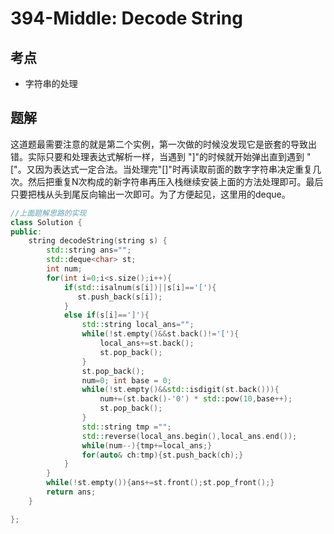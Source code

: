 # 394-Middle: Decode String

## 考点

* 字符串的处理


## 题解

这道题最需要注意的就是第二个实例，第一次做的时候没发现它是嵌套的导致出错。实际只要和处理表达式解析一样，当遇到 "]"的时候就开始弹出直到遇到 "["。又因为表达式一定合法。当处理完"[]"时再读取前面的数字字符串决定重复几次。然后把重复N次构成的新字符串再压入栈继续安装上面的方法处理即可。最后只要把栈从头到尾反向输出一次即可。为了方便起见，这里用的deque。

```cpp
//上面题解思路的实现
class Solution {
public:
    string decodeString(string s) {
        std::string ans="";
        std::deque<char> st;
        int num;
        for(int i=0;i<s.size();i++){
            if(std::isalnum(s[i])||s[i]=='['){
               st.push_back(s[i]);
            }
            else if(s[i]==']'){
                std::string local_ans="";
                while(!st.empty()&&st.back()!='['){
                    local_ans+=st.back();
                    st.pop_back();
                }
                st.pop_back();
                num=0; int base = 0;
                while(!st.empty()&&std::isdigit(st.back())){
                    num+=(st.back()-'0') * std::pow(10,base++);
                    st.pop_back();
                }
                std::string tmp ="";
                std::reverse(local_ans.begin(),local_ans.end());
                while(num--){tmp+=local_ans;}
                for(auto& ch:tmp){st.push_back(ch);}
            }
        }
        while(!st.empty()){ans+=st.front();st.pop_front();}
        return ans;
    }

};
```